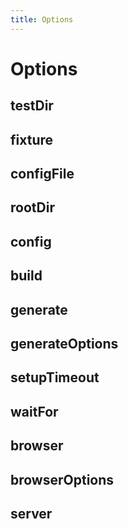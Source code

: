 ```yaml
---
title: Options
---
```


# Options

## testDir

## fixture

## configFile

## rootDir

## config

## build

## generate

## generateOptions

## setupTimeout

## waitFor

## browser

## browserOptions

## server
